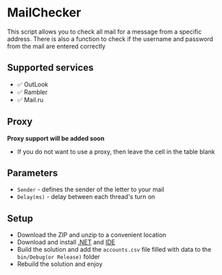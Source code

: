 # MailChecker

This script allows you to check all mail for a message from a specific address.
There is also a function to check if the username and password from the mail are entered correctly

## Supported services

- ✅ OutLook
- ✅ Rambler
- ✅ Mail.ru

## Proxy

**Proxy support will be added soon**
- If you do not want to use a proxy, then leave the cell in the table blank

## Parameters
- `Sender` - defines the sender of the letter to your mail
- `Delay(ms)` - delay between each thread's turn on

## Setup

- Download the ZIP and unzip to a convenient location
- Download and install [.NET](https://dotnet.microsoft.com/en-us/download) and [IDE](https://visualstudio.microsoft.com/ru/)
- Build the solution and add the `accounts.csv` file filled with data to the `bin/Debug(or Release)` folder
- Rebuild the solution and enjoy
